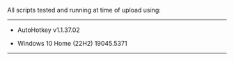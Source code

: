 All scripts tested and running at time of upload using:

-----------------------------
* AutoHotkey v1.1.37.02

* Windows 10 Home (22H2) 19045.5371
-----------------------------
